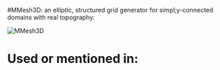 
#MMesh3D: an elliptic, structured grid generator for simpl;y-connected domains with real topography:

![MMesh3D](https://user-images.githubusercontent.com/46322845/82098023-1f42ee00-96d2-11ea-86af-8262ef667e66.png)

# Used or mentioned in:

